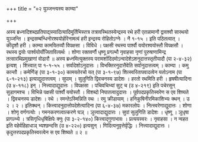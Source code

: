 +++
title = "०२ युञ्जन्त्यस्य काम्या"

+++

अस्य ब्रध्नादिशब्दप्रतिपाद्यस्यादित्यादिमूर्तिभिस्तत्र तत्रावस्थितस्येन्द्रस्य रथे हरी एतन्नामानौ द्वावश्वौ सारथयो युञ्जन्ति । इन्द्रसम्बन्धिनॊरश्वयोर्हरिनामत्वं हरी इन्द्रस्य रोहितोऽग्नेः । नै १-१५ । इति पठितत्वात् । कीदृशौ हरी । काम्या कामयितव्यौ विपक्षसा । विविधे । पक्षसी रथस्य पार्श्वौ ययोरश्वयोस्तौ विपक्षसौ । रथस्य द्वयोः पार्श्वयोर्योजितावित्यर्थः । शोणा रक्तवर्णौ धृष्णू प्रगल्भौ नृवाहसा नृणां पुरुषाणामिन्द्र तत्सारथिप्रमुखाणां वोढारौ ॥ अस्य ब्रध्नमित्युक्तस्य परामर्शादिदमोऽन्वादेशेऽशनुदात्तस्तृतीयादौ (पा २-४-३२) इत्यश् । शित्त्वात् पा १-१-५५ । सर्वादेशोऽनुदात्तः । विभक्तिरनुदात्तैवेति सर्वानुदात्तत्वम् । काम्या । कमु कान्तौ । कमेर्णिङ् (पा ३-१-३०) कामयतेरचो यत् (पा ३-१-९७) शित्स्वरितापवादत्वेन यतोऽनाम (पा ६-१-२१३) इत्याद्युदात्तत्वम् । सुपाम् । सुलुगिति द्विवचनस्य डादेशः । हरतो रथमिति हरी । हृषषीत्यादिना (उ ४-११८) इन् । नित्त्वादाद्युदात्तः । विपक्षसा । पचिवचिभ्यां सुट् च (उ ४-२१९) इति पचेरसुन् सुडागमश्च । विभिन्ने पक्षसी पार्श्वौ ययोस्तौ । विशब्दो निपातत्वादुदात्तः । पूर्वपदप्रकृतिस्वरेण स एव शिष्यते । द्विवचनस्य डादेशः । रथे । रमन्तेऽस्मिन्निति रथः । रमु क्रीडायाम् । हनिकुषिनीरमिकाशिभ्यः क्थन् । उ २ । २ । इतिक्थन् । कित्त्वादनुदात्तोपदेशेत्यादिना (पा ६-४-३७) मकारलोपः । नित्स्वरेणाद्युदात्तः । शोणा । शोणृ वर्णगत्योः । गमनकरणत्वात्करणे घञ् । ञुत्त्वादाद्युदात्तः । सुपां सुलुगिति डादेशः । धृष्णू । ञुधृषा प्रागल्भ्ये । त्रसिगृधिधृषिक्षिपेः क्नुः (पा ३-२-१४०) कित्त्वाद्गुणाभावः । प्रत्ययस्वरः । नृवाहसा । न न्वहत इति वहेर्वहिहाधाञ् भ्यश्छन्दसि (उ ४-२२०) इत्यसुन् । णिदित्यनुवृत्तेर्वृद्धिः । नित्त्वादाद्युदात्तः । कृदुत्तरपदप्रकृतिस्वरत्वेन स एव शिष्यते ॥ २ ॥